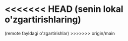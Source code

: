 <<<<<<< HEAD
(senin lokal o'zgartirishlaring)
=======
(remote fayldagi o'zgartirishlar)
    >>>>>>> origin/main
